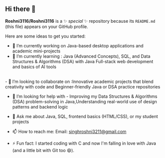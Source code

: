 ## Hi there 👋


**Roshni3116/Roshni3116** is a ✨ _special_ ✨ repository because its `README.md` (this file) appears on your GitHub profile.

Here are some ideas to get you started:

- 🔭 I’m currently working on Java-based desktop applications and academic mini-projects
- 🌱 I’m currently learning : Java (Advanced Concepts), SQL, and Data Structures & Algorithms (DSA) with Java 
    Full-stack web development and basics of AI tools  
<br>
- 👯 I’m looking to collaborate on :Innovative academic projects that blend creativity with code and Beginner-friendly 
    Java or DSA practice repositories  
  
- 🤔 I’m looking for help with - Improving my Data Structures & Algorithms (DSA) problem-solving in Java,Understanding 
    real-world use of design patterns and backend logic  
  
- 💬 Ask me about Java, SQL, frontend basics (HTML/CSS), or my student projects
- 📫 How to reach me: 
Email: singhroshni3211@gmail.com
- ⚡ Fun fact: I started coding with C and now I'm falling in love with Java (and a little bit with Git too 😄).

